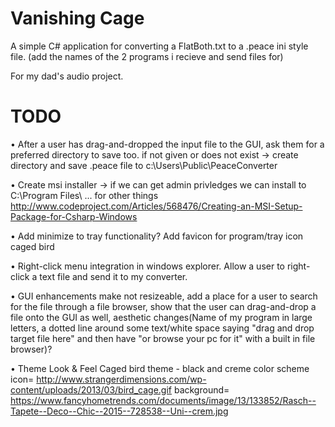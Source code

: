 # Vanishing Cage
A simple C# application for converting a FlatBoth.txt to a .peace ini style file. 
(add the names of the 2 programs i recieve and send files for)

For my dad's audio project.

# TODO
• After a user has drag-and-dropped the input file to the GUI, ask them for a preferred directory to save too.
    if not given or does not exist -> create directory and save .peace file to c:\Users\Public\PeaceConverter 

• Create msi installer -> if we can get admin privledges we can install to C:\Program Files\ ... for other things
    http://www.codeproject.com/Articles/568476/Creating-an-MSI-Setup-Package-for-Csharp-Windows

• Add minimize to tray functionality?
    Add favicon for program/tray icon caged bird
    
• Right-click menu integration in windows explorer.
    Allow a user to right-click a text file and send it to my converter.
    
• GUI enhancements
    make not resizeable, add a place for a user to search for the file through a file browser, show that the user can     drag-and-drop a file onto the GUI as well, aesthetic changes(Name of my program in large letters, a dotted line     around some text/white space saying "drag and drop target file here" and then have "or browse your pc for it" with a     built in file browser)?

• Theme Look & Feel
Caged bird theme - black and creme color scheme
icon= http://www.strangerdimensions.com/wp-content/uploads/2013/03/bird_cage.gif 
background= https://www.fancyhometrends.com/documents/image/13/133852/Rasch--Tapete--Deco--Chic--2015--728538--Uni--crem.jpg


    



